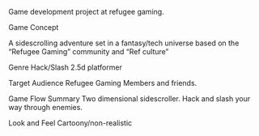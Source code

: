 Game development project at refugee gaming.


Game Concept

A sidescrolling adventure set in a fantasy/tech universe based on the “Refugee Gaming” community and “Ref culture”

Genre
Hack/Slash 2.5d platformer

Target Audience
Refugee Gaming Members and friends.

Game Flow Summary
Two dimensional sidescroller. Hack and slash your way through enemies. 

Look and Feel 
Cartoony/non-realistic
